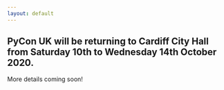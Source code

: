 ```yaml
---
layout: default
---
```


## PyCon UK will be returning to Cardiff City Hall from Saturday 10th to Wednesday 14th October 2020.

More details coming soon!
